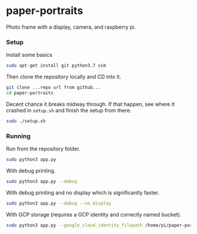 # paper-portraits
Photo frame with a display, camera, and raspberry pi.

### Setup
Install some basics
```bash
sudo apt-get install git python3.7 vim
```

Then clone the repository locally and CD into it.
```bash
git clone ...repo url from github...
cd paper-portraits
```

Decent chance it breaks midway through. If that happen, see where it crashed in `setup.sh` and finish the setup from there.
```bash
sudo ./setup.sh
```

### Running

Run from the repository folder.
```bash
sudo python3 app.py 
```
With debug printing.
```bash
sudo python3 app.py --debug
```

With debug printing and no display which is significantly faster.
```bash
sudo python3 app.py --debug --no_display
```

With GCP storage (requires a GCP identity and correctly named bucket).
```bash
sudo python3 app.py --google_cloud_identity_filepath /home/pi/paper-portraits/keys/my_key.json
```
